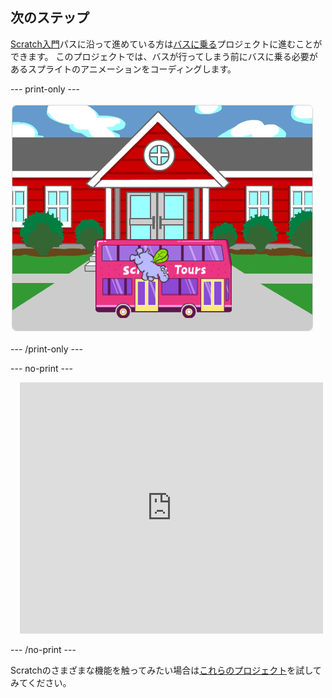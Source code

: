 ## 次のステップ

[Scratch入門](https://projects.raspberrypi.org/en/pathways/scratch-intro)パスに沿って進めている方は[バスに乗る](https://projects.raspberrypi.org/en/projects/catch-the-bus)プロジェクトに進むことができます。 このプロジェクトでは、バスが行ってしまう前にバスに乗る必要があるスプライトのアニメーションをコーディングします。

--- print-only ---

![「バスに乗る」プロジェクト。](images/scratch-tour-bus.png)

--- /print-only ---

--- no-print ---

<div class="scratch-preview" style="margin-left: 15px;">
  <iframe allowtransparency="true" width="485" height="402" src="https://scratch.mit.edu/projects/embed/724160134/?autostart=false" frameborder="0"></iframe>
</div>

--- /no-print ---

Scratchのさまざまな機能を触ってみたい場合は[これらのプロジェクト](https://projects.raspberrypi.org/en/projects?software%5B%5D=scratch&curriculum%5B%5D=%201)を試してみてください。
